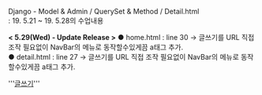 Django - Model & Admin / QuerySet & Method / Detail.html  
: 19. 5.21 ~ 19. 5.28의 수업내용  
  
**< 5.29(Wed) - Update Release >**
● home.html : line 30 → 글쓰기를 URL 직접 조작 필요없이 NavBar의 메뉴로 동작할수있게끔 a태그 추가.  
● detail.html : line 27 → 글쓰기를 URL 직접 조작 필요없이 NavBar의 메뉴로 동작할수있게끔 a태그 추가.  

'''<a class="nav-item nav-link" href="{% url 'new' %}">글쓰기</a>'''
